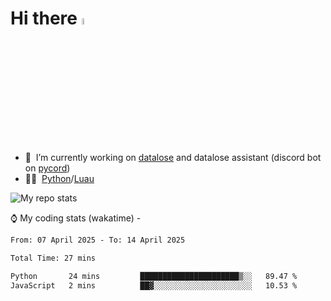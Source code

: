 # Hi there <img src="https://media.giphy.com/media/hvRJCLFzcasrR4ia7z/giphy.gif" width="5%"></a>
- 🥽 &nbsp;I’m currently working on [datalose](https://www.roblox.com/games/16971245917) and datalose assistant (discord bot on [pycord](https://github.com/Pycord-Development/pycord))
- 👨‍💻 &nbsp;[Python](https://python.org)/[Luau](https://luau.org)

<img alt="My repo stats" src="https://github-readme-stats.vercel.app/api?username=FrostX-Official&show_icons=true&theme=radical">

⌚ My coding stats (wakatime) -

<!--START_SECTION:waka-->

```txt
From: 07 April 2025 - To: 14 April 2025

Total Time: 27 mins

Python       24 mins         ██████████████████████▒░░   89.47 %
JavaScript   2 mins          ██▓░░░░░░░░░░░░░░░░░░░░░░   10.53 %
```

<!--END_SECTION:waka-->
